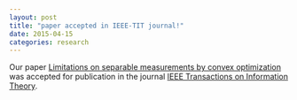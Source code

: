 ```yaml
---
layout: post
title: "paper accepted in IEEE-TIT journal!"
date: 2015-04-15
categories: research
---
```


Our paper [Limitations on separable measurements by convex optimization](/papers/separable.html)
was accepted for publication in the journal [IEEE Transactions on Information Theory](http://dx.doi.org/10.1109/TIT.2015.2417755).


